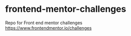 # frontend-mentor-challenges

Repo for Front end mentor challenges https://www.frontendmentor.io/challenges
